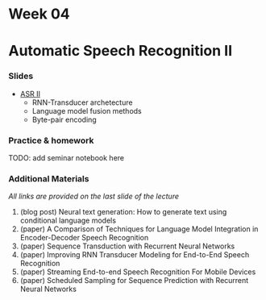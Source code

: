 # Week 04

# Automatic Speech Recognition II

### Slides
* [ASR II](https://docs.google.com/presentation/d/199I9tZyHPRoGf_wCMkyQTJ_NrCMCu_oy_uG8WGPhHuw/edit?usp=sharing)
    * RNN-Transducer archetecture
    * Language model fusion methods
    * Byte-pair encoding
  
### Practice & homework
TODO: add seminar notebook here

### Additional Materials
*All links are provided on the last slide of the lecture*

1) (blog post) Neural text generation: How to generate text using conditional language models
2) (paper) A Comparison of Techniques for Language Model Integration in Encoder-Decoder Speech Recognition
3) (paper) Sequence Transduction with Recurrent Neural Networks
4) (paper) Improving RNN Transducer Modeling for End-to-End Speech Recognition
5) (paper) Streaming End-to-end Speech Recognition For Mobile Devices
6) (paper) Scheduled Sampling for Sequence Prediction with Recurrent Neural Networks
